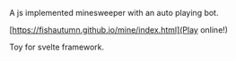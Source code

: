 A js implemented minesweeper with an auto playing bot.

[https://fishautumn.github.io/mine/index.html](Play online!)

Toy for svelte framework.
